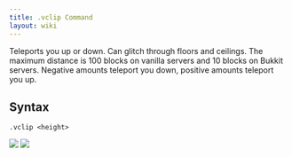 ```yaml
---
title: .vclip Command
layout: wiki
---
```

Teleports you up or down. Can glitch through floors and ceilings. The maximum distance is 100 blocks on vanilla servers and 10
blocks on Bukkit servers. Negative amounts teleport you down, positive amounts teleport you up.

## Syntax
`.vclip <height>`

![](http://puu.sh/hKsyT/f69d68d1b2.png)
![](http://puu.sh/hKszc/febc336698.png)
